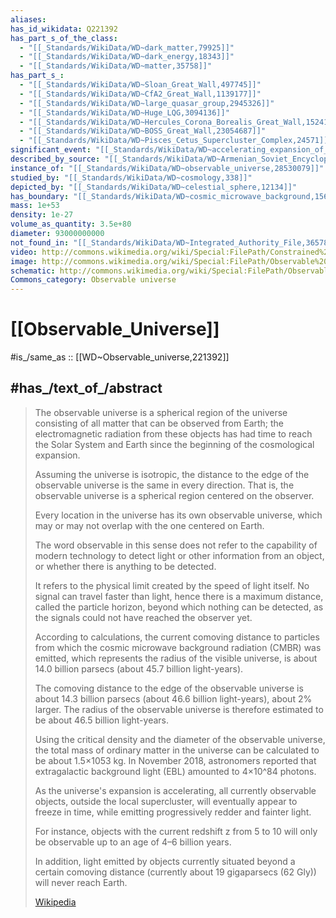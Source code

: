 ```yaml
---
aliases:
has_id_wikidata: Q221392
has_part_s_of_the_class:
  - "[[_Standards/WikiData/WD~dark_matter,79925]]"
  - "[[_Standards/WikiData/WD~dark_energy,18343]]"
  - "[[_Standards/WikiData/WD~matter,35758]]"
has_part_s_:
  - "[[_Standards/WikiData/WD~Sloan_Great_Wall,497745]]"
  - "[[_Standards/WikiData/WD~CfA2_Great_Wall,1139177]]"
  - "[[_Standards/WikiData/WD~large_quasar_group,2945326]]"
  - "[[_Standards/WikiData/WD~Huge_LQG,3094136]]"
  - "[[_Standards/WikiData/WD~Hercules_Corona_Borealis_Great_Wall,15241043]]"
  - "[[_Standards/WikiData/WD~BOSS_Great_Wall,23054687]]"
  - "[[_Standards/WikiData/WD~Pisces_Cetus_Supercluster_Complex,24571]]"
significant_event: "[[_Standards/WikiData/WD~accelerating_expansion_of_the_universe,1049613]]"
described_by_source: "[[_Standards/WikiData/WD~Armenian_Soviet_Encyclopedia,2657718]]"
instance_of: "[[_Standards/WikiData/WD~observable_universe,28530079]]"
studied_by: "[[_Standards/WikiData/WD~cosmology,338]]"
depicted_by: "[[_Standards/WikiData/WD~celestial_sphere,12134]]"
has_boundary: "[[_Standards/WikiData/WD~cosmic_microwave_background,15605]]"
mass: 1e+53
density: 1e-27
volume_as_quantity: 3.5e+80
diameter: 93000000000
not_found_in: "[[_Standards/WikiData/WD~Integrated_Authority_File,36578]]"
video: http://commons.wikimedia.org/wiki/Special:FilePath/Constrained%20Local%20Universe%20Evolution%20Simulation%20%28spherical%29.webm
image: http://commons.wikimedia.org/wiki/Special:FilePath/Observable%20universe%20logarithmic%20illustration.png
schematic: http://commons.wikimedia.org/wiki/Special:FilePath/Observable%20Universe%20with%20Measurements%2001.png
Commons_category: Observable universe
---
```


# [[Observable_Universe]] 

#is_/same_as :: [[WD~Observable_universe,221392]] 

## #has_/text_of_/abstract 

> The observable universe is a spherical region of the universe 
> consisting of all matter that can be observed from Earth; 
> the electromagnetic radiation from these objects has had time 
> to reach the Solar System and Earth since the beginning of the cosmological expansion. 
> 
> Assuming the universe is isotropic, 
> the distance to the edge of the observable universe is the same in every direction. 
> That is, the observable universe is a spherical region centered on the observer. 
> 
> Every location in the universe has its own observable universe, 
> which may or may not overlap with the one centered on Earth.
>
> The word observable in this sense does not refer to the capability of modern technology 
> to detect light or other information from an object, or whether there is anything to be detected. 
> 
> It refers to the physical limit created by the speed of light itself. 
> No signal can travel faster than light, hence there is a maximum distance, 
> called the particle horizon, beyond which nothing can be detected, 
> as the signals could not have reached the observer yet.
>
> According to calculations, the current comoving distance to particles from which 
> the cosmic microwave background radiation (CMBR) was emitted, 
> which represents the radius of the visible universe, is about 14.0 billion parsecs (about 45.7 billion light-years). 
> 
> The comoving distance to the edge of the observable universe is about 14.3 billion parsecs 
> (about 46.6 billion light-years), about 2% larger. 
> The radius of the observable universe is therefore estimated to be about 46.5 billion light-years. 
> 
> Using the critical density and the diameter of the observable universe, 
> the total mass of ordinary matter in the universe can be calculated to be about 1.5×1053 kg. 
> In November 2018, astronomers reported that extragalactic background light (EBL) amounted to 4×10^84 photons.
>
> As the universe's expansion is accelerating, all currently observable objects, 
> outside the local supercluster, will eventually appear to freeze in time, 
> while emitting progressively redder and fainter light. 
> 
> For instance, objects with the current redshift z from 5 to 10 
> will only be observable up to an age of 4–6 billion years. 
> 
> In addition, light emitted by objects currently situated beyond a certain comoving distance 
> (currently about 19 gigaparsecs (62 Gly)) will never reach Earth.
>
> [Wikipedia](https://en.wikipedia.org/wiki/Observable%20universe) 

